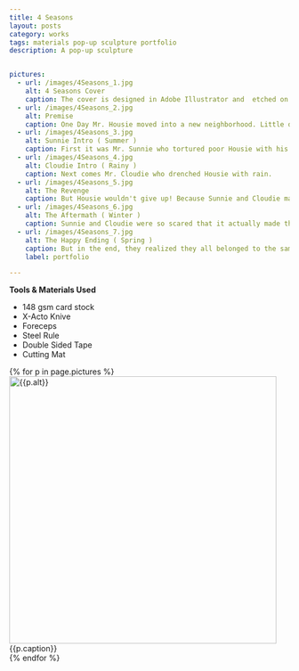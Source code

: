 ```yaml
---
title: 4 Seasons
layout: posts
category: works
tags: materials pop-up sculpture portfolio
description: A pop-up sculpture


pictures: 
  - url: /images/4Seasons_1.jpg
    alt: 4 Seasons Cover
    caption: The cover is designed in Adobe Illustrator and  etched on 1/4" MDF using Epilog Mini 50 Watt Laser Cutter
  - url: /images/4Seasons_2.jpg
    alt: Premise
    caption: One Day Mr. Housie moved into a new neighborhood. Little did he know that it is a REAL mean place.
  - url: /images/4Seasons_3.jpg
    alt: Sunnie Intro ( Summer )
    caption: First it was Mr. Sunnie who tortured poor Housie with his bright lights.
  - url: /images/4Seasons_4.jpg
    alt: Cloudie Intro ( Rainy )
    caption: Next comes Mr. Cloudie who drenched Housie with rain.
  - url: /images/4Seasons_5.jpg
    alt: The Revenge 
    caption: But Housie wouldn't give up! Because Sunnie and Cloudie made RAIN'BOW's.
  - url: /images/4Seasons_6.jpg
    alt: The Aftermath ( Winter )
    caption: Sunnie and Cloudie were so scared that it actually made them fall sick.  
  - url: /images/4Seasons_7.jpg
  	alt: The Happy Ending ( Spring )
  	caption: But in the end, they realized they all belonged to the same neighborhood and could be FRIENDS FOREVER
  	label: portfolio

---
```


**Tools & Materials Used**

* 148 gsm card stock
* X-Acto Knive
* Foreceps
* Steel Rule
* Double Sided Tape
* Cutting Mat

{% for p in page.pictures %}
 <img style="width:480px; height: auto" src="{{site.assetURL}}{{p.url}}" title="{{p.alt}}" alt="{{p.alt}}"/>
 <span style="display:block">{{p.caption}}</span>
{% endfor %}

